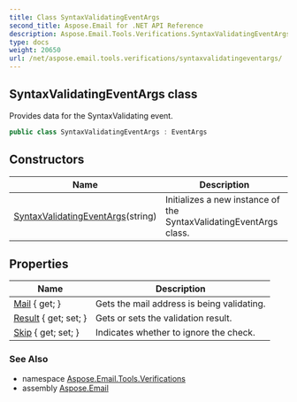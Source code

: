 ```yaml
---
title: Class SyntaxValidatingEventArgs
second_title: Aspose.Email for .NET API Reference
description: Aspose.Email.Tools.Verifications.SyntaxValidatingEventArgs class. Provides data for the SyntaxValidating event
type: docs
weight: 20650
url: /net/aspose.email.tools.verifications/syntaxvalidatingeventargs/
---
```

## SyntaxValidatingEventArgs class

Provides data for the SyntaxValidating event.

```csharp
public class SyntaxValidatingEventArgs : EventArgs
```

## Constructors

| Name | Description |
| --- | --- |
| [SyntaxValidatingEventArgs](syntaxvalidatingeventargs/)(string) | Initializes a new instance of the SyntaxValidatingEventArgs class. |

## Properties

| Name | Description |
| --- | --- |
| [Mail](../../aspose.email.tools.verifications/syntaxvalidatingeventargs/mail/) { get; } | Gets the mail address is being validating. |
| [Result](../../aspose.email.tools.verifications/syntaxvalidatingeventargs/result/) { get; set; } | Gets or sets the validation result. |
| [Skip](../../aspose.email.tools.verifications/syntaxvalidatingeventargs/skip/) { get; set; } | Indicates whether to ignore the check. |

### See Also

* namespace [Aspose.Email.Tools.Verifications](../../aspose.email.tools.verifications/)
* assembly [Aspose.Email](../../)


